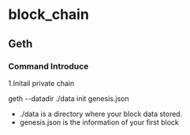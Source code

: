 # block_chain
## Geth
### Command Introduce
1.Initail private chain

geth --datadir ./data init genesis.json

* ./data is a directory where your block data stored.
* genesis.json is the information of your first block
